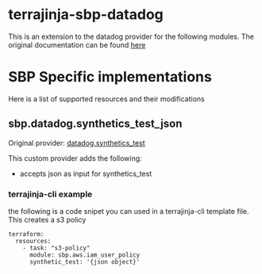 # terrajinja-sbp-datadog

This is an extension to the datadog provider for the following modules.
The original documentation can be found [here](https://registry.terraform.io/providers/hashicorp/datadog/latest/docs)

# SBP Specific implementations
Here is a list of supported resources and their modifications

## sbp.datadog.synthetics_test_json
Original provider: [datadog.synthetics_test](https://registry.terraform.io/providers/hashicorp/datadog/latest/docs/resources/synthetics_test)

This custom provider adds the following:
- accepts json as input for synthetics_test

### terrajinja-cli example
the following is a code snipet you can used in a terrajinja-cli template file.
This creates a s3 policy

```
terraform:
  resources:
    - task: "s3-policy"
      module: sbp.aws.iam_user_policy
      synthetic_test: '{json object}'
```


